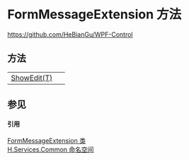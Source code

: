 # FormMessageExtension 方法
https://github.com/HeBianGu/WPF-Control



## 方法
<table>
<tr>
<td><a href="89635afd-85b1-c6e4-9531-6cfde3ee0179">ShowEdit(T)</a></td>
<td> </td></tr>
</table>

## 参见


#### 引用
<a href="b0e3d6e0-8fd4-705b-44b7-d3432d7b417f">FormMessageExtension 类</a>  
<a href="b9cdd84f-6623-a51a-f53b-465103ced202">H.Services.Common 命名空间</a>  
